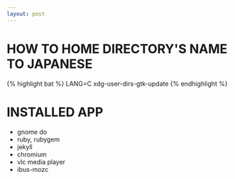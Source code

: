 ```yaml
---
layout: post
---
```


HOW TO HOME DIRECTORY'S NAME TO JAPANESE
========================================

{% highlight bat %}
LANG=C xdg-user-dirs-gtk-update
{% endhighlight %}

INSTALLED APP
=============

- gnome do
- ruby, rubygem
- jekyll
- chromium
- vlc media player
- ibus-mozc
